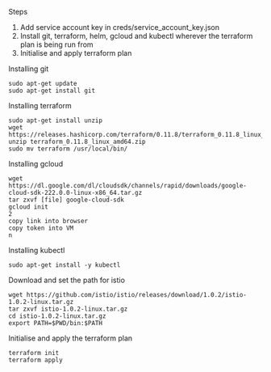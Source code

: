 Steps






1. Add service account key in creds/service_account_key.json
2. Install git, terraform, helm, gcloud and kubectl wherever the terraform plan is being run from
3. Initialise and apply terraform plan


Installing git 
```
sudo apt-get update
sudo apt-get install git
```

Installing terraform 
```
sudo apt-get install unzip
wget https://releases.hashicorp.com/terraform/0.11.8/terraform_0.11.8_linux_amd64.zip
unzip terraform_0.11.8_linux_amd64.zip
sudo mv terraform /usr/local/bin/
```

Installing gcloud
```
wget https://dl.google.com/dl/cloudsdk/channels/rapid/downloads/google-cloud-sdk-222.0.0-linux-x86_64.tar.gz
tar zxvf [file] google-cloud-sdk
gcloud init
2
copy link into browser
copy token into VM
n
```

Installing kubectl
```
sudo apt-get install -y kubectl
```

Download and set the path for istio
```
wget https://github.com/istio/istio/releases/download/1.0.2/istio-1.0.2-linux.tar.gz
tar zxvf istio-1.0.2-linux.tar.gz
cd istio-1.0.2-linux.tar.gz
export PATH=$PWD/bin:$PATH
```

Initialise and apply the terraform plan
```
terraform init
terraform apply
```





